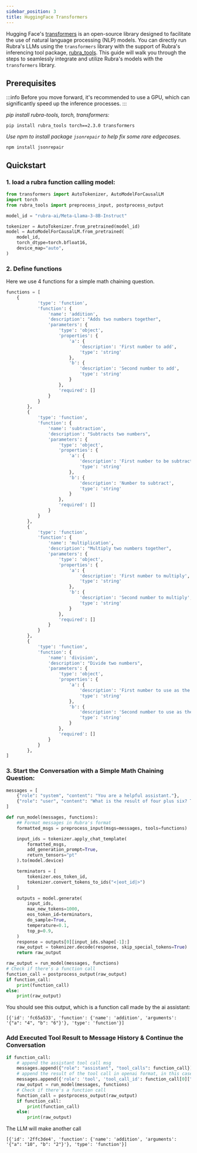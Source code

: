 ```yaml
---
sidebar_position: 3
title: HuggingFace Transformers
---
```


Hugging Face's [transformers](https://huggingface.co/docs/transformers/index) is an open-source library designed to facilitate the use of natural language processing (NLP) models.
You can directly run Rubra's LLMs using the `transformers` library with the support of Rubra's inferencing tool package, [rubra_tools](https://github.com/rubra-ai/rubra-tools/tree/main). This guide will walk you through the steps to seamlessly integrate and utilize Rubra's models with the `transformers` library.


## Prerequisites
:::info 
Before you move forward, it's recommended to use a GPU, which can significantly speed up the inference processes.
:::

*pip install rubra-tools, torch, transformers:*
```
pip install rubra_tools torch==2.3.0 transformers
```

*Use npm to install package `jsonrepair` to help fix some rare edgecases.*
```
npm install jsonrepair
```

## Quickstart

### 1. load a rubra function calling model:
```python
from transformers import AutoTokenizer, AutoModelForCausalLM
import torch
from rubra_tools import preprocess_input, postprocess_output

model_id = "rubra-ai/Meta-Llama-3-8B-Instruct"

tokenizer = AutoTokenizer.from_pretrained(model_id)
model = AutoModelForCausalLM.from_pretrained(
    model_id,
    torch_dtype=torch.bfloat16,
    device_map="auto",
)
```

### 2. Define functions

Here we use 4 functions for a simple math chaining question.
```python
functions = [
    {
            'type': 'function',
            'function': {
                'name': 'addition',
                'description': "Adds two numbers together",
                'parameters': {
                    'type': 'object',
                    'properties': {
                        'a': {
                            'description': 'First number to add',
                            'type': 'string'
                        },
                        'b': {
                            'description': 'Second number to add',
                            'type': 'string'
                        }
                    },
                    'required': []
                }
            }
        },
        {
            'type': 'function',
            'function': {
                'name': 'subtraction',
                'description': "Subtracts two numbers",
                'parameters': {
                    'type': 'object',
                    'properties': {
                        'a': {
                            'description': 'First number to be subtracted from',
                            'type': 'string'
                        },
                        'b': {
                            'description': 'Number to subtract',
                            'type': 'string'
                        }
                    },
                    'required': []
                }
            }
        },
        {
            'type': 'function',
            'function': {
                'name': 'multiplication',
                'description': "Multiply two numbers together",
                'parameters': {
                    'type': 'object',
                    'properties': {
                        'a': {
                            'description': 'First number to multiply',
                            'type': 'string'
                        },
                        'b': {
                            'description': 'Second number to multiply',
                            'type': 'string'
                        }
                    },
                    'required': []
                }
            }
        },
        {
            'type': 'function',
            'function': {
                'name': 'division',
                'description': "Divide two numbers",
                'parameters': {
                    'type': 'object',
                    'properties': {
                        'a': {
                            'description': 'First number to use as the dividend',
                            'type': 'string'
                        },
                        'b': {
                            'description': 'Second number to use as the divisor',
                            'type': 'string'
                        }
                    },
                    'required': []
                }
            }
        },
]
```

### 3. Start the Conversation with a Simple Math Chaining Question:
```python
messages = [
    {"role": "system", "content": "You are a helpful assistant."},
    {"role": "user", "content": "What is the result of four plus six? Take the result and add 2? Then multiply by 5 and then divide by two"},
]

def run_model(messages, functions):
    ## Format messages in Rubra's format
    formatted_msgs = preprocess_input(msgs=messages, tools=functions)

    input_ids = tokenizer.apply_chat_template(
        formatted_msgs,
        add_generation_prompt=True,
        return_tensors="pt"
    ).to(model.device)

    terminators = [
        tokenizer.eos_token_id,
        tokenizer.convert_tokens_to_ids("<|eot_id|>")
    ]

    outputs = model.generate(
        input_ids,
        max_new_tokens=1000,
        eos_token_id=terminators,
        do_sample=True,
        temperature=0.1,
        top_p=0.9,
    )
    response = outputs[0][input_ids.shape[-1]:]
    raw_output = tokenizer.decode(response, skip_special_tokens=True)
    return raw_output

raw_output = run_model(messages, functions)
# Check if there's a function call
function_call = postprocess_output(raw_output)
if function_call:
    print(function_call)
else:
    print(raw_output)
```

You should see this output, which is a function call made by the ai assistant:
```
[{'id': 'fc65a533', 'function': {'name': 'addition', 'arguments': '{"a": "4", "b": "6"}'}, 'type': 'function'}]
```

### Add Executed Tool Result to Message History & Continue the Conversation

```python
if function_call:
    # append the assistant tool call msg
    messages.append({"role": "assistant", "tool_calls": function_call})
    # append the result of the tool call in openai format, in this case, the value of add 6 to 4 is 10.
    messages.append({'role': 'tool', 'tool_call_id': function_call[0]["id"], 'name': function_call[0]["function"]["name"], 'content': '10'})
    raw_output = run_model(messages, functions)
    # Check if there's a function call
    function_call = postprocess_output(raw_output)
    if function_call:
        print(function_call)
    else:
        print(raw_output)
```

The LLM will make another call
```
[{'id': '2ffc3de4', 'function': {'name': 'addition', 'arguments': '{"a": "10", "b": "2"}'}, 'type': 'function'}]
```

